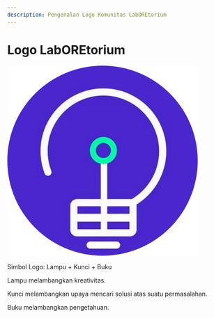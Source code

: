 ```yaml
---
description: Pengenalan Logo Komunitas LabOREtorium
---
```


# Logo LabOREtorium

![Logo Komunitas LabOREtorium](.gitbook/assets/logo-ore.png)

Simbol Logo: Lampu + Kunci + Buku

Lampu melambangkan kreativitas.

Kunci melambangkan upaya mencari solusi atas suatu permasalahan.

Buku melambangkan pengetahuan.
